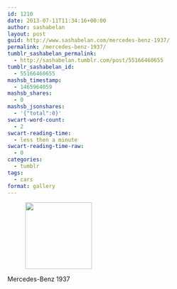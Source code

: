 ```yaml
---
id: 1210
date: 2013-07-11T11:34:16+00:00
author: sashabelan
layout: post
guid: http://www.sashabelan.com/mercedes-benz-1937/
permalink: /mercedes-benz-1937/
tumblr_sashabelan_permalink:
  - http://sashabelan.tumblr.com/post/55166460655
tumblr_sashabelan_id:
  - 55166460655
mashsb_timestamp:
  - 1465964059
mashsb_shares:
  - 0
mashsb_jsonshares:
  - '{"total":0}'
swcart-word-count:
  - 2
swcart-reading-time:
  - less then a minute
swcart-reading-time-raw:
  - 0
categories:
  - tumblr
tags:
  - cars
format: gallery
---
```

<div id='gallery-514' class='gallery galleryid-1210 gallery-columns-3 gallery-size-thumbnail'>
  <figure class='gallery-item'> 
  
  <div class='gallery-icon landscape'>
    <a href='http://www.sashabelan.ru/mercedes-benz-1937/attachment/1211/'><img width="150" height="150" src="http://www.sashabelan.ru/wp-content/uploads/2013/07/tumblr_mprs54wl5Z1qarj97o1_1280-150x150.jpg" class="attachment-thumbnail size-thumbnail" alt="" /></a>
  </div></figure>
</div>

Mercedes-Benz 1937